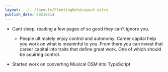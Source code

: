 ```yaml
---
layout: ../../layouts/FleetingNoteLayout.astro
publish_date: 20210314
---
```


- Cant sleep, reading a few pages of so good they can't ignore you.

  - People ultimately enjoy control and autonomy. Career capital help you work on what is meaninful to you. From there you can invest that career capital into traits that define great work. One of which should be aquiring control.

- Started work on converting Musical OSM into TypeScript
